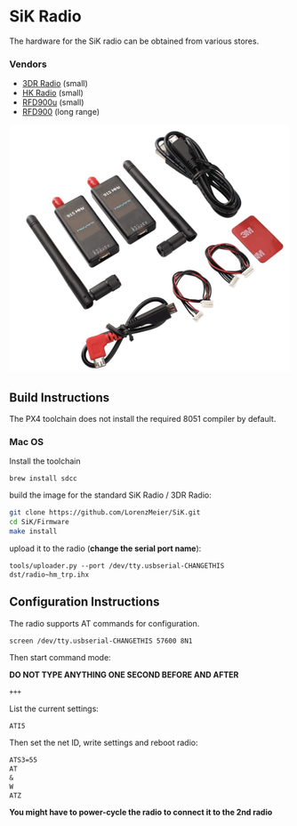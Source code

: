 # SiK Radio

The hardware for the SiK radio can be obtained from various stores.

### Vendors

* [3DR Radio](https://store.3drobotics.com/products/3dr-radio-set) \(small\)
* [HK Radio](http://www.hobbyking.com/hobbyking/store/uh_viewitem.asp?idproduct=55559) \(small\)
* [RFD900u](http://rfdesign.com.au/products/rfd900u-modem/) \(small\)
* [RFD900](http://rfdesign.com.au/products/rfd900-modem/) \(long range\)

![](/assets/sik_radio.jpg)

## Build Instructions

The PX4 toolchain does not install the required 8051 compiler by default.

### Mac OS

Install the toolchain

```
brew install sdcc
```

build the image for the standard SiK Radio / 3DR Radio:

```sh
git clone https://github.com/LorenzMeier/SiK.git
cd SiK/Firmware
make install
```

upload it to the radio \(**change the serial port name**\):

```
tools/uploader.py --port /dev/tty.usbserial-CHANGETHIS dst/radio~hm_trp.ihx
```

## Configuration Instructions

The radio supports AT commands for configuration.

```
screen /dev/tty.usbserial-CHANGETHIS 57600 8N1
```

Then start command mode:

**DO NOT TYPE ANYTHING ONE SECOND BEFORE AND AFTER**

```
+++
```

List the current settings:

```
ATI5
```

Then set the net ID, write settings and reboot radio:

```
ATS3=55
AT
&
W
ATZ
```

**You might have to power-cycle the radio to connect it to the 2nd radio**

